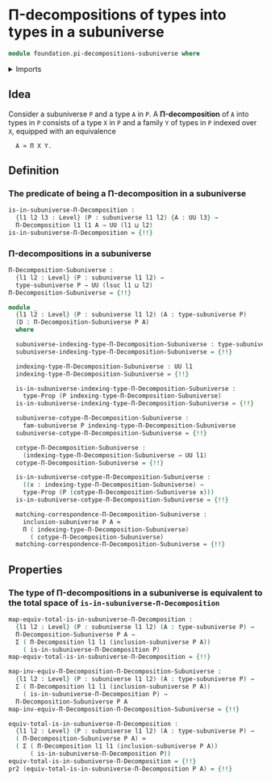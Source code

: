 # Π-decompositions of types into types in a subuniverse

```agda
module foundation.pi-decompositions-subuniverse where
```

<details><summary>Imports</summary>

```agda
open import foundation.dependent-pair-types
open import foundation.pi-decompositions
open import foundation.subuniverses
open import foundation.universe-levels

open import foundation-core.cartesian-product-types
open import foundation-core.equivalences
open import foundation-core.homotopies
open import foundation-core.propositions
```

</details>

## Idea

Consider a subuniverse `P` and a type `A` in `P`. A **Π-decomposition** of `A`
into types in `P` consists of a type `X` in `P` and a family `Y` of types in `P`
indexed over `X`, equipped with an equivalence

```text
  A ≃ Π X Y.
```

## Definition

### The predicate of being a Π-decomposition in a subuniverse

```agda
is-in-subuniverse-Π-Decomposition :
  {l1 l2 l3 : Level} (P : subuniverse l1 l2) {A : UU l3} →
  Π-Decomposition l1 l1 A → UU (l1 ⊔ l2)
is-in-subuniverse-Π-Decomposition = {!!}
```

### Π-decompositions in a subuniverse

```agda
Π-Decomposition-Subuniverse :
  {l1 l2 : Level} (P : subuniverse l1 l2) →
  type-subuniverse P → UU (lsuc l1 ⊔ l2)
Π-Decomposition-Subuniverse = {!!}

module _
  {l1 l2 : Level} (P : subuniverse l1 l2) (A : type-subuniverse P)
  (D : Π-Decomposition-Subuniverse P A)
  where

  subuniverse-indexing-type-Π-Decomposition-Subuniverse : type-subuniverse P
  subuniverse-indexing-type-Π-Decomposition-Subuniverse = {!!}

  indexing-type-Π-Decomposition-Subuniverse : UU l1
  indexing-type-Π-Decomposition-Subuniverse = {!!}

  is-in-subuniverse-indexing-type-Π-Decomposition-Subuniverse :
    type-Prop (P indexing-type-Π-Decomposition-Subuniverse)
  is-in-subuniverse-indexing-type-Π-Decomposition-Subuniverse = {!!}

  subuniverse-cotype-Π-Decomposition-Subuniverse :
    fam-subuniverse P indexing-type-Π-Decomposition-Subuniverse
  subuniverse-cotype-Π-Decomposition-Subuniverse = {!!}

  cotype-Π-Decomposition-Subuniverse :
    (indexing-type-Π-Decomposition-Subuniverse → UU l1)
  cotype-Π-Decomposition-Subuniverse = {!!}

  is-in-subuniverse-cotype-Π-Decomposition-Subuniverse :
    ((x : indexing-type-Π-Decomposition-Subuniverse) →
    type-Prop (P (cotype-Π-Decomposition-Subuniverse x)))
  is-in-subuniverse-cotype-Π-Decomposition-Subuniverse = {!!}

  matching-correspondence-Π-Decomposition-Subuniverse :
    inclusion-subuniverse P A ≃
    Π ( indexing-type-Π-Decomposition-Subuniverse)
      ( cotype-Π-Decomposition-Subuniverse)
  matching-correspondence-Π-Decomposition-Subuniverse = {!!}
```

## Properties

### The type of Π-decompositions in a subuniverse is equivalent to the total space of `is-in-subuniverse-Π-Decomposition`

```agda
map-equiv-total-is-in-subuniverse-Π-Decomposition :
  {l1 l2 : Level} (P : subuniverse l1 l2) (A : type-subuniverse P) →
  Π-Decomposition-Subuniverse P A →
  Σ ( Π-Decomposition l1 l1 (inclusion-subuniverse P A))
    ( is-in-subuniverse-Π-Decomposition P)
map-equiv-total-is-in-subuniverse-Π-Decomposition = {!!}

map-inv-equiv-Π-Decomposition-Π-Decomposition-Subuniverse :
  {l1 l2 : Level} (P : subuniverse l1 l2) (A : type-subuniverse P) →
  Σ ( Π-Decomposition l1 l1 (inclusion-subuniverse P A))
    ( is-in-subuniverse-Π-Decomposition P) →
  Π-Decomposition-Subuniverse P A
map-inv-equiv-Π-Decomposition-Π-Decomposition-Subuniverse = {!!}

equiv-total-is-in-subuniverse-Π-Decomposition :
  {l1 l2 : Level} (P : subuniverse l1 l2) (A : type-subuniverse P) →
  ( Π-Decomposition-Subuniverse P A) ≃
  ( Σ ( Π-Decomposition l1 l1 (inclusion-subuniverse P A))
      ( is-in-subuniverse-Π-Decomposition P))
equiv-total-is-in-subuniverse-Π-Decomposition = {!!}
pr2 (equiv-total-is-in-subuniverse-Π-Decomposition P A) = {!!}
```
